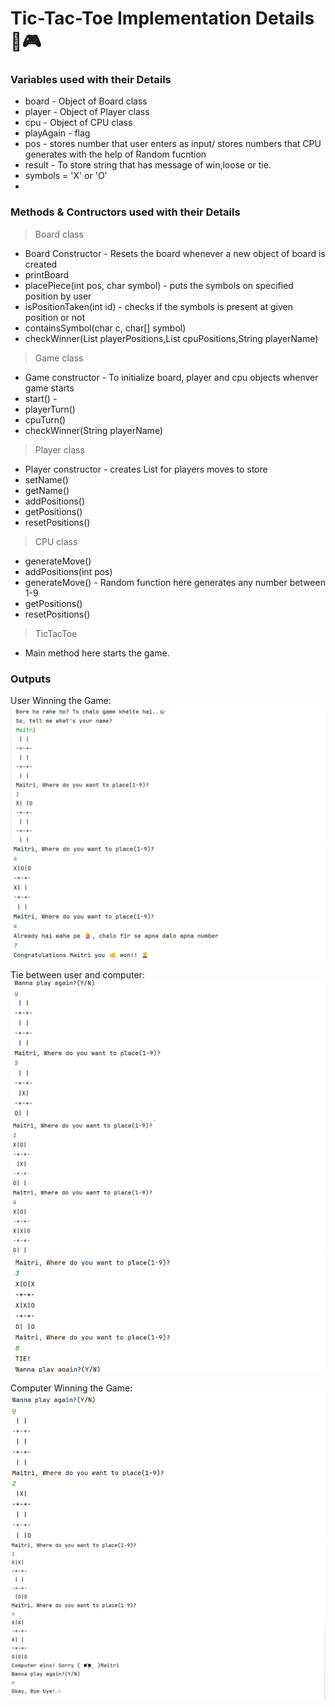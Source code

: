 # Tic-Tac-Toe Implementation Details 🎲🎮

### Variables used with their Details
- board - Object of Board class
- player - Object of Player class
- cpu - Object of CPU class
- playAgain - flag
- pos - stores number that user enters as input/ stores numbers that CPU generates with the help of Random fucntion
- result - To store string that has message of win,loose or tie.
- symbols = 'X' or 'O'
- 

### Methods & Contructors used with their Details
> Board class
- Board Constructor - Resets the board whenever a new object of board is created
- printBoard
- placePiece(int pos, char symbol) - puts the symbols on specified position by user
- isPositionTaken(int id) - checks if the symbols is present at given position or not
- containsSymbol(char c, char[] symbol)
- checkWinner(List<Integer> playerPositions,List<Integer> cpuPositions,String playerName)

>Game class
- Game constructor - To initialize board, player and cpu objects whenver game starts
- start() -
- playerTurn()
- cpuTurn()
- checkWinner(String playerName)

>Player class
- Player constructor - creates List for players moves to store
- setName()
- getName()
- addPositions()
- getPositions()
- resetPositions()

> CPU class
- generateMove()
- addPositions(int pos)
- generateMove() - Random function here generates any number between 1-9
- getPositions()
- resetPositions()

> TicTacToe
- Main method here starts the game.
### Outputs

User Winning the Game:
![img.png](img.png)
![img_1.png](img_1.png)

Tie between user and computer:
![img_2.png](img_2.png)
![img_3.png](img_3.png)
![img_4.png](img_4.png)

Computer Winning the Game:
![img_5.png](img_5.png)
![img_6.png](img_6.png)
